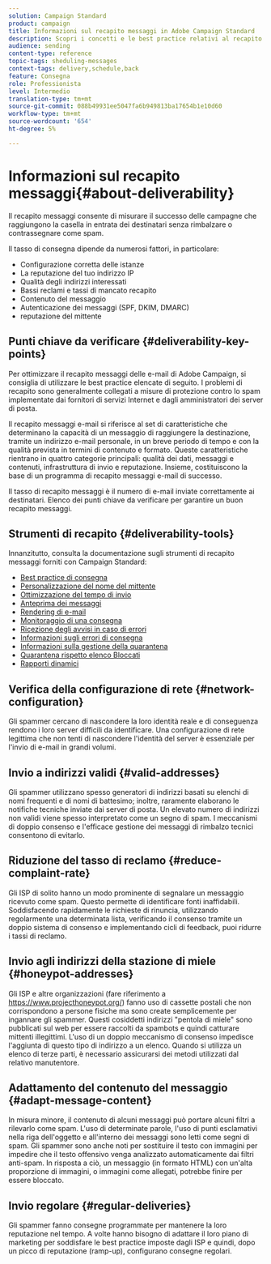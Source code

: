 ```yaml
---
solution: Campaign Standard
product: campaign
title: Informazioni sul recapito messaggi in Adobe Campaign Standard
description: Scopri i concetti e le best practice relativi al recapito messaggi e gli strumenti offerti da Adobe Campaign Standard per ottimizzare l’invio delle consegne.
audience: sending
content-type: reference
topic-tags: sheduling-messages
context-tags: delivery,schedule,back
feature: Consegna
role: Professionista
level: Intermedio
translation-type: tm+mt
source-git-commit: 088b49931ee5047fa6b949813ba17654b1e10d60
workflow-type: tm+mt
source-wordcount: '654'
ht-degree: 5%

---
```



# Informazioni sul recapito messaggi{#about-deliverability}

Il recapito messaggi consente di misurare il successo delle campagne che raggiungono la casella in entrata dei destinatari senza rimbalzare o contrassegnare come spam.

Il tasso di consegna dipende da numerosi fattori, in particolare:

* Configurazione corretta delle istanze
* La reputazione del tuo indirizzo IP
* Qualità degli indirizzi interessati
* Bassi reclami e tassi di mancato recapito
* Contenuto del messaggio
* Autenticazione dei messaggi (SPF, DKIM, DMARC)
* reputazione del mittente

## Punti chiave da verificare {#deliverability-key-points}

Per ottimizzare il recapito messaggi delle e-mail di Adobe Campaign, si consiglia di utilizzare le best practice elencate di seguito. I problemi di recapito sono generalmente collegati a misure di protezione contro lo spam implementate dai fornitori di servizi Internet e dagli amministratori dei server di posta.

Il recapito messaggi e-mail si riferisce al set di caratteristiche che determinano la capacità di un messaggio di raggiungere la destinazione, tramite un indirizzo e-mail personale, in un breve periodo di tempo e con la qualità prevista in termini di contenuto e formato. Queste caratteristiche rientrano in quattro categorie principali: qualità dei dati, messaggi e contenuti, infrastruttura di invio e reputazione. Insieme, costituiscono la base di un programma di recapito messaggi e-mail di successo.

Il tasso di recapito messaggi è il numero di e-mail inviate correttamente ai destinatari.
Elenco dei punti chiave da verificare per garantire un buon recapito messaggi.

## Strumenti di recapito {#deliverability-tools}

Innanzitutto, consulta la documentazione sugli strumenti di recapito messaggi forniti con Campaign Standard:
* [Best practice di consegna](../../sending/using/delivery-best-practices.md)
* [Personalizzazione del nome del mittente](../../designing/using/personalization.md#personalizing-the-sender)
* [Ottimizzazione del tempo di invio](../../sending/using/optimizing-the-sending-time.md)
* [Anteprima dei messaggi](../../sending/using/previewing-messages.md)
* [Rendering di e-mail](../../sending/using/email-rendering.md)
* [Monitoraggio di una consegna](../../sending/using/monitoring-a-delivery.md)
* [Ricezione degli avvisi in caso di errori](../../sending/using/receiving-alerts-when-failures-happen.md)
* [Informazioni sugli errori di consegna](../../sending/using/understanding-delivery-failures.md)
* [Informazioni sulla gestione della quarantena](../../sending/using/understanding-quarantine-management.md)
* [Quarantena rispetto elenco Bloccati](../../sending/using/understanding-quarantine-management.md#quarantine-vs-denylist)
* [Rapporti dinamici](../../reporting/using/about-dynamic-reports.md)

## Verifica della configurazione di rete {#network-configuration}

Gli spammer cercano di nascondere la loro identità reale e di conseguenza rendono i loro server difficili da identificare. Una configurazione di rete legittima che non tenti di nascondere l&#39;identità del server è essenziale per l&#39;invio di e-mail in grandi volumi.

## Invio a indirizzi validi {#valid-addresses}

Gli spammer utilizzano spesso generatori di indirizzi basati su elenchi di nomi frequenti e di nomi di battesimo; inoltre, raramente elaborano le notifiche tecniche inviate dai server di posta. Un elevato numero di indirizzi non validi viene spesso interpretato come un segno di spam. I meccanismi di doppio consenso e l&#39;efficace gestione dei messaggi di rimbalzo tecnici consentono di evitarlo.

## Riduzione del tasso di reclamo {#reduce-complaint-rate}

Gli ISP di solito hanno un modo prominente di segnalare un messaggio ricevuto come spam. Questo permette di identificare fonti inaffidabili. Soddisfacendo rapidamente le richieste di rinuncia, utilizzando regolarmente una determinata lista, verificando il consenso tramite un doppio sistema di consenso e implementando cicli di feedback, puoi ridurre i tassi di reclamo.

## Invio agli indirizzi della stazione di miele {#honeypot-addresses}

Gli ISP e altre organizzazioni (fare riferimento a https://www.projecthoneypot.org/) fanno uso di cassette postali che non corrispondono a persone fisiche ma sono create semplicemente per ingannare gli spammer. Questi cosiddetti indirizzi &quot;pentola di miele&quot; sono pubblicati sul web per essere raccolti da spambots e quindi catturare mittenti illegittimi. L&#39;uso di un doppio meccanismo di consenso impedisce l&#39;aggiunta di questo tipo di indirizzo a un elenco. Quando si utilizza un elenco di terze parti, è necessario assicurarsi dei metodi utilizzati dal relativo manutentore.

## Adattamento del contenuto del messaggio {#adapt-message-content}

In misura minore, il contenuto di alcuni messaggi può portare alcuni filtri a rilevarlo come spam. L&#39;uso di determinate parole, l&#39;uso di punti esclamativi nella riga dell&#39;oggetto e all&#39;interno dei messaggi sono letti come segni di spam. Gli spammer sono anche noti per sostituire il testo con immagini per impedire che il testo offensivo venga analizzato automaticamente dai filtri anti-spam. In risposta a ciò, un messaggio (in formato HTML) con un&#39;alta proporzione di immagini, o immagini come allegati, potrebbe finire per essere bloccato.

## Invio regolare {#regular-deliveries}

Gli spammer fanno consegne programmate per mantenere la loro reputazione nel tempo. A volte hanno bisogno di adattare il loro piano di marketing per soddisfare le best practice imposte dagli ISP e quindi, dopo un picco di reputazione (ramp-up), configurano consegne regolari.
